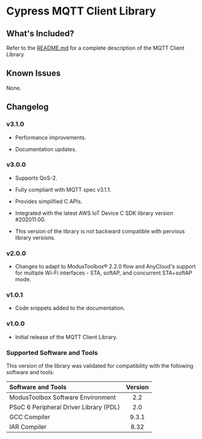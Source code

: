 # Cypress MQTT Client Library

## What's Included?

Refer to the [README.md](./README.md) for a complete description of the MQTT Client Library

## Known Issues

None.

## Changelog

### v3.1.0
- Performance improvements.

- Documentation updates.

### v3.0.0
- Supports QoS-2.

- Fully compliant with MQTT spec v3.1.1.

- Provides simplified C APIs.

- Integrated with the latest AWS IoT Device C SDK library version #202011.00.

- This version of the library is not backward compatible with pervious library versions.

### v2.0.0

- Changes to adapt to ModusToolbox® 2.2.0 flow and AnyCloud's support for multiple Wi-Fi interfaces - STA, softAP, and concurrent STA+softAP mode.

### v1.0.1

- Code snippets added to the documentation.

### v1.0.0

- Initial release of the MQTT Client Library.

### Supported Software and Tools

This version of the library was validated for compatibility with the following software and tools:

| Software and Tools                                      | Version |
| :---                                                    | :----:  |
| ModusToolbox Software Environment                       | 2.2     |
| PSoC 6 Peripheral Driver Library (PDL)                  | 2.0     |
| GCC Compiler                                            | 9.3.1   |
| IAR Compiler                                            | 8.32    |
